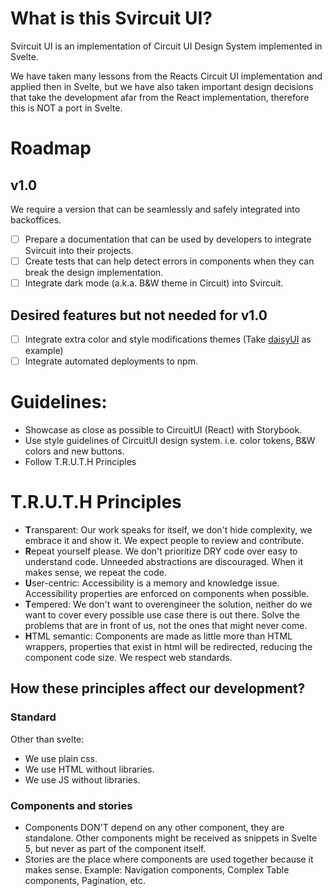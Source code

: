 # What is this Svircuit UI?

Svircuit UI is an implementation of Circuit UI Design System implemented in Svelte.

We have taken many lessons from the Reacts Circuit UI implementation and applied then in Svelte, but we have also taken
important design decisions that take the development afar from the React implementation, therefore this is NOT a
port in Svelte.

# Roadmap

## v1.0

We require a version that can be seamlessly and safely integrated into backoffices.

- [ ] Prepare a documentation that can be used by developers to integrate Svircuit into their projects.
- [ ] Create tests that can help detect errors in components when they can break the design implementation.
- [ ] Integrate dark mode (a.k.a. B&W theme in Circuit) into Svircuit.

## Desired features but not needed for v1.0

- [ ] Integrate extra color and style modifications themes (Take [daisyUI](https://daisyui.com/docs/themes/) as example)
- [ ] Integrate automated deployments to npm.

# Guidelines:

- Showcase as close as possible to CircuitUI (React) with Storybook.
- Use style guidelines of CircuitUI design system. i.e. color tokens, B&W colors and new buttons.
- Follow T.R.U.T.H Principles

# T.R.U.T.H Principles

- **T**ransparent: Our work speaks for itself, we don't hide complexity, we embrace it and show it. We expect people to review and contribute.
- **R**epeat yourself please. We don't prioritize DRY code over easy to understand code. Unneeded abstractions are discouraged. When it makes sense, we repeat the code.
- **U**ser-centric: Accessibility is a memory and knowledge issue. Accessibility properties are enforced on components when possible.
- **T**empered: We don't want to overengineer the solution, neither do we want to cover every possible use case there is out there. Solve the problems that are in front of us, not the ones that might never come.
- **H**TML semantic: Components are made as little more than HTML wrappers, properties that exist in html will be redirected, reducing the component code size. We respect web standards.

## How these principles affect our development?

### Standard

Other than svelte:

- We use plain css.
- We use HTML without libraries.
- We use JS without libraries.

### Components and stories

- Components DON'T depend on any other component, they are standalone. Other components might be received as snippets in Svelte 5, but never as part of the component itself.
- Stories are the place where components are used together because it makes sense. Example: Navigation components, Complex Table components, Pagination, etc.
